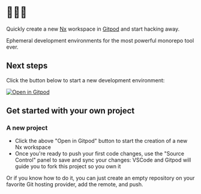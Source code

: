 # 🍊💜🦄

Quickly create a new [Nx](https://nx.dev/) workspace in [Gitpod](https://www.gitpod.io/) and start hacking away.

Ephemeral development environments for the most powerful monorepo tool ever.

## Next steps

Click the button below to start a new development environment:

[![Open in Gitpod](https://gitpod.io/button/open-in-gitpod.svg)](https://github.com/trumbitta/gitpod-nx)

## Get started with your own project

### A new project

- Click the above "Open in Gitpod" button to start the creation of a new Nx workspace
- Once you're ready to push your first code changes, use the "Source Control" panel to save and sync your changes: VSCode and Gitpod will guide you to fork this project so you own it

Or if you know how to do it, you can just create an empty repository on your favorite Git hosting provider, add the remote, and push.